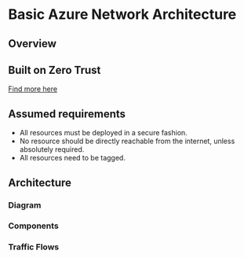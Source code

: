# Basic Azure Network Architecture
## Overview

## Built on Zero Trust
[Find more here](../zerotrust.md)

## Assumed requirements
* All resources must be deployed in a secure fashion.
* No resource should be directly reachable from the internet, unless absolutely required.
* All resources need to be tagged.

## Architecture
### Diagram

### Components

### Traffic Flows